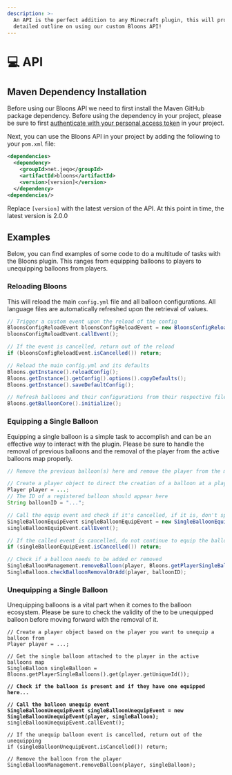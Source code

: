 ```yaml
---
description: >-
  An API is the perfect addition to any Minecraft plugin, this will provide a
  detailed outline on using our custom Bloons API!
---
```


# 💻 API

## Maven Dependency Installation

Before using our Bloons API we need to first install the Maven GitHub package dependency. Before using the dependency in your project, please be sure to first [authenticate with your personal access token](https://docs.github.com/en/packages/working-with-a-github-packages-registry/working-with-the-apache-maven-registry#authenticating-to-github-packages) in your project.

Next, you can use the Bloons API in your project by adding the following to your `pom.xml` file:

```xml
<dependencies>
  <dependency>
    <groupId>net.jeqo</groupId>
    <artifactId>bloons</artifactId>
    <version>[version]</version>
  </dependency>
<dependencies/>
```

Replace `[version]` with the latest version of the API. At this point in time, the latest version is 2.0.0

## Examples

Below, you can find examples of some code to do a multitude of tasks with the Bloons plugin. This ranges from equipping balloons to players to unequipping balloons from players.

### Reloading Bloons

This will reload the main `config.yml` file and all balloon configurations. All language files are automatically refreshed upon the retrieval of values.

```java
// Trigger a custom event upon the reload of the config
BloonsConfigReloadEvent bloonsConfigReloadEvent = new BloonsConfigReloadEvent();
bloonsConfigReloadEvent.callEvent();

// If the event is cancelled, return out of the reload
if (bloonsConfigReloadEvent.isCancelled()) return;

// Reload the main config.yml and its defaults
Bloons.getInstance().reloadConfig();
Bloons.getInstance().getConfig().options().copyDefaults();
Bloons.getInstance().saveDefaultConfig();

// Refresh balloons and their configurations from their respective files
Bloons.getBalloonCore().initialize();
```

### Equipping a Single Balloon

Equipping a single balloon is a simple task to accomplish and can be an effective way to interact with the plugin. Please be sure to handle the removal of previous balloons and the removal of the player from the active balloons map properly.

```java
// Remove the previous balloon(s) here and remove the player from the map...

// Create a player object to direct the creation of a balloon at a player
Player player = ...;
// The ID of a registered balloon should appear here
String balloonID = "...";

// Call the equip event and check if it's cancelled, if it is, don't spawn the balloon or do anything
SingleBalloonEquipEvent singleBalloonEquipEvent = new SingleBalloonEquipEvent(player, balloonID);
singleBalloonEquipEvent.callEvent();

// If the called event is cancelled, do not continue to equip the balloon
if (singleBalloonEquipEvent.isCancelled()) return;

// Check if a balloon needs to be added or removed
SingleBalloonManagement.removeBalloon(player, Bloons.getPlayerSingleBalloons().get(player.getUniqueId()));
SingleBalloon.checkBalloonRemovalOrAdd(player, balloonID);
```

### Unequipping a Single Balloon

Unequipping balloons is a vital part when it comes to the balloon ecosystem. Please be sure to check the validity of the to be unequipped balloon before moving forward with the removal of it.

<pre class="language-java"><code class="lang-java">// Create a player object based on the player you want to unequip a balloon from
Player player = ...;

// Get the single balloon attached to the player in the active balloons map
SingleBalloon singleBalloon = Bloons.getPlayerSingleBalloons().get(player.getUniqueId());
<strong>
</strong><strong>// Check if the balloon is present and if they have one equipped here...
</strong><strong>
</strong><strong>// Call the balloon unequip event 
</strong><strong>SingleBalloonUnequipEvent singleBalloonUnequipEvent = new SingleBalloonUnequipEvent(player, singleBalloon);
</strong>singleBalloonUnequipEvent.callEvent();

// If the unequip balloon event is cancelled, return out of the unequipping
if (singleBalloonUnequipEvent.isCancelled()) return;

// Remove the balloon from the player
SingleBalloonManagement.removeBalloon(player, singleBalloon);
</code></pre>
